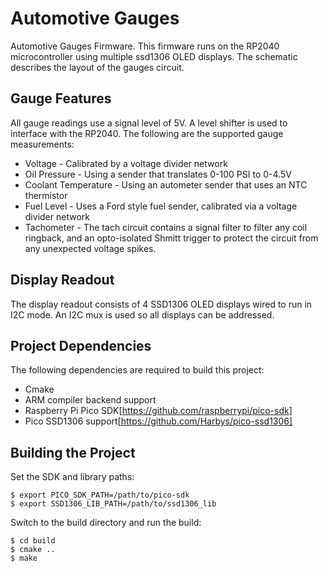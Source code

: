 # Automotive Gauges
Automotive Gauges Firmware. This firmware runs on the RP2040 microcontroller using multiple ssd1306 OLED displays. The schematic describes the layout of the gauges circuit.

## Gauge Features
All gauge readings use a signal level of 5V. A level shifter is used to interface with the RP2040. The following are the supported gauge measurements:
* Voltage - Calibrated by a voltage divider network
* Oil Pressure - Using a sender that translates 0-100 PSI to 0-4.5V
* Coolant Temperature - Using an autometer sender that uses an NTC thermistor
* Fuel Level - Uses a Ford style fuel sender, calibrated via a voltage divider network
* Tachometer - The tach circuit contains a signal filter to filter any coil ringback, and an opto-isolated Shmitt trigger to protect the circuit from any unexpected voltage spikes.

## Display Readout
The display readout consists of 4 SSD1306 OLED displays wired to run in I2C mode. An I2C mux is used so all displays can be addressed.

## Project Dependencies
The following dependencies are required to build this project:
* Cmake
* ARM compiler backend support
* Raspberry Pi Pico SDK[https://github.com/raspberrypi/pico-sdk]
* Pico SSD1306 support[https://github.com/Harbys/pico-ssd1306]

## Building the Project
Set the SDK and library paths:
```
$ export PICO_SDK_PATH=/path/to/pico-sdk
$ export SSD1306_LIB_PATH=/path/to/ssd1306_lib
```

Switch to the build directory and run the build:
```
$ cd build
$ cmake ..
$ make

